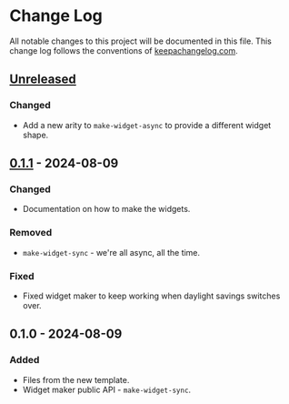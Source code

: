 # Change Log
All notable changes to this project will be documented in this file. This change log follows the conventions of [keepachangelog.com](http://keepachangelog.com/).

## [Unreleased]
### Changed
- Add a new arity to `make-widget-async` to provide a different widget shape.

## [0.1.1] - 2024-08-09
### Changed
- Documentation on how to make the widgets.

### Removed
- `make-widget-sync` - we're all async, all the time.

### Fixed
- Fixed widget maker to keep working when daylight savings switches over.

## 0.1.0 - 2024-08-09
### Added
- Files from the new template.
- Widget maker public API - `make-widget-sync`.

[Unreleased]: https://sourcehost.site/your-name/namespace/compare/0.1.1...HEAD
[0.1.1]: https://sourcehost.site/your-name/namespace/compare/0.1.0...0.1.1
